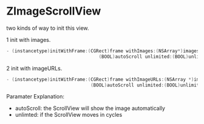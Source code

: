 # ZImageScrollView

two kinds of way to init this view.

1 init with images.

```ObjectiveC
- (instancetype)initWithFrame:(CGRect)frame withImages:(NSArray*)images autoScroll:
								  (BOOL)autoScroll unlimited:(BOOL)unlimited;
```


2 init with imageURLs.

```ObjectiveC
- (instancetype)initWithFrame:(CGRect)frame withImageURLs:(NSArray *)imageURLs autoScroll:
							   (BOOL)autoScroll unlimited:(BOOL)unlimited{
```


Paramater Explanation:

    
* autoScroll: the ScrollView will show the image automatically
* unlimted: if the ScrollView moves in cycles


